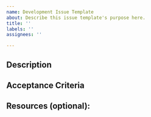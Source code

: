 ```yaml
---
name: Development Issue Template
about: Describe this issue template's purpose here.
title: ''
labels: ''
assignees: ''

---
```


## Description

<!--- Describe your changes in detail -->  

## Acceptance Criteria

<!--- Please describe the necessary acceptance criteria for development to be complete -->  

## Resources (optional):

<!--- Include resoruces that will be helpful of necessary to complete the work -->  

<!--- These can be links, documents, or just guiding principles -->
